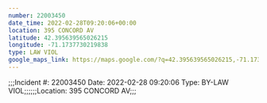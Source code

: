 ```yaml
---
number: 22003450
date_time: 2022-02-28T09:20:06+00:00
location: 395 CONCORD AV
latitude: 42.395639565026215
longitude: -71.1737730219838
type: LAW VIOL
google_maps_link: https://maps.google.com/?q=42.395639565026215,-71.1737730219838
---
```


;;;Incident #: 22003450   Date: 2022-02-28 09:20:06   Type: BY-LAW VIOL;;;;;;Location: 395 CONCORD AV;;;

